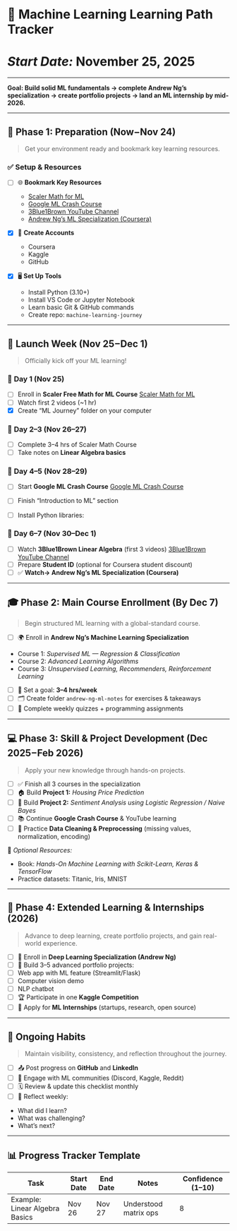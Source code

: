 
# 🧠 Machine Learning Learning Path Tracker

# *Start Date:* **November 25, 2025**  

---

<b>Goal: Build solid ML fundamentals → complete Andrew Ng’s specialization → create portfolio projects → land an ML internship by mid-2026.
</b>

---

## 🏁 Phase 1: Preparation (Now – Nov 24)

> Get your environment ready and bookmark key learning resources.

### ✅ Setup & Resources

- [ ] 🌐 **Bookmark Key Resources**  
  - [Scaler Math for ML](https://www.scaler.com/topics/course/mathematics-for-machine-learning-free-course/)  
  - [Google ML Crash Course](https://developers.google.com/machine-learning/crash-course)  
  - [3Blue1Brown YouTube Channel](https://www.youtube.com/c/3blue1brown)  
  - [Andrew Ng’s ML Specialization (Coursera)](https://www.coursera.org/specializations/machine-learning-introduction)

- [X] 🧰 **Create Accounts**  
  - Coursera  
  - Kaggle  
  - GitHub  

- [X] 🖥️ **Set Up Tools**  
  - Install Python (3.10+)  
  - Install VS Code or Jupyter Notebook  
  - Learn basic Git & GitHub commands  
  - Create repo: `machine-learning-journey`  

---

## 🚀 Launch Week (Nov 25 – Dec 1)

> Officially kick off your ML learning!

### 📅 **Day 1 (Nov 25)**

- [ ] Enroll in **Scaler Free Math for ML Course**
[Scaler Math for ML](https://www.scaler.com/topics/course/mathematics-for-machine-learning-free-course/)
- [ ] Watch first 2 videos (~1 hr)  
- [X] Create “ML Journey” folder on your computer  

### 📘 **Day 2–3 (Nov 26–27)**

- [ ] Complete 3–4 hrs of Scaler Math Course  
- [ ] Take notes on **Linear Algebra basics**  

### 🧮 **Day 4–5 (Nov 28–29)**

- [ ] Start **Google ML Crash Course**  [Google ML Crash Course](https://developers.google.com/machine-learning/crash-course)
- [ ] Finish “Introduction to ML” section  
- [ ] Install Python libraries:  


### 🎥 **Day 6–7 (Nov 30–Dec 1)**

- [ ] Watch **3Blue1Brown Linear Algebra** (first 3 videos)  [3Blue1Brown YouTube Channel](https://www.youtube.com/c/3blue1brown)
- [ ] Prepare **Student ID** (optional for Coursera student discount)  
- [ ] ✅ **Watch→ Andrew Ng’s ML Specialization (Coursera)**  

---

## 🎓 Phase 2: Main Course Enrollment (By Dec 7)

> Begin structured ML learning with a global-standard course.

- [ ] 🌍 Enroll in **Andrew Ng’s Machine Learning Specialization**  
- Course 1: *Supervised ML — Regression & Classification*  
- Course 2: *Advanced Learning Algorithms*  
- Course 3: *Unsupervised Learning, Recommenders, Reinforcement Learning*  
- [ ] 📅 Set a goal: **3–4 hrs/week**  
- [ ] 🗂️ Create folder `andrew-ng-ml-notes` for exercises & takeaways  
- [ ] 🎯 Complete weekly quizzes + programming assignments  

---

## 💻 Phase 3: Skill & Project Development (Dec 2025 – Feb 2026)

> Apply your new knowledge through hands-on projects.

- [ ] ✅ Finish all 3 courses in the specialization  
- [ ] 🏠 Build **Project 1:** *Housing Price Prediction*  
- [ ] 💬 Build **Project 2:** *Sentiment Analysis using Logistic Regression / Naive Bayes*  
- [ ] 📚 Continue **Google Crash Course** & YouTube learning  
- [ ] 🧹 Practice **Data Cleaning & Preprocessing** (missing values, normalization, encoding)

🧩 *Optional Resources:*  

- Book: *Hands-On Machine Learning with Scikit-Learn, Keras & TensorFlow*  
- Practice datasets: Titanic, Iris, MNIST  

---

## 🚧 Phase 4: Extended Learning & Internships (2026)

> Advance to deep learning, create portfolio projects, and gain real-world experience.

- [ ] 🤖 Enroll in **Deep Learning Specialization (Andrew Ng)**  
- [ ] 🧠 Build 3–5 advanced portfolio projects:
- [ ] Web app with ML feature (Streamlit/Flask)  
- [ ] Computer vision demo  
- [ ] NLP chatbot  
- [ ] 🏆 Participate in one **Kaggle Competition**  
- [ ] 💼 Apply for **ML Internships** (startups, research, open source)  

---

## 🔁 Ongoing Habits

> Maintain visibility, consistency, and reflection throughout the journey.

- [ ] 📤 Post progress on **GitHub** and **LinkedIn**  
- [ ] 💬 Engage with ML communities (Discord, Kaggle, Reddit)  
- [ ] 🗓️ Review & update this checklist monthly  
- [ ] 🧭 Reflect weekly:  
- What did I learn?  
- What was challenging?  
- What’s next?  

---

## 📊 Progress Tracker Template

| Task | Start Date | End Date | Notes | Confidence (1–10) |
|------|-------------|-----------|--------|--------------------|
| Example: Linear Algebra Basics | Nov 26 | Nov 27 | Understood matrix ops | 8 |

